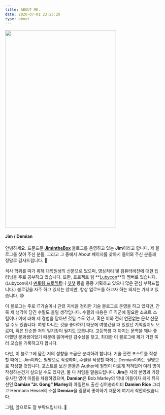 ```yaml
---
title: ABOUT ME.
date: 2020-07-01 23:25:29
type: about
---
```


<img src="/images/about/ica.jpg" width="360" height="640">

#### Jim / Demian

안녕하세요. 드문드문 **[JimintheBox](https://jimheo.github.io/)** 블로그를 운영하고 있는 **Jim**이라고 합니다.
제 블로그를 찾아 주신 분들, 그리고 그 중에서 About 페이지를 찾아서 들어와 주신 분들께 정말로 감사드립니다. :bow:

석사 학위를 따기 위해 대학원생의 신분으로 있으며, 영상처리 및 컴퓨터비전에 대한 딥러닝을 주로 공부하고 있습니다.
또한, 프로젝트 팀 **[Lubycon](https://lubycon.io/)**의 멤버로 있습니다.
(Lubycon에서 [멘토링 프로젝트](https://lubycon.io/magazines/2020/06/09/1st-demo-day/)나 [칫챗](https://lubycon.io/magazines/2019/11/18/1st-chit-chat-retrospective/) 등을 종종 기획하고 있으니 많은 관심 부탁드립니다.)
블로깅을 자주 하고 있지는 않지만, 항상 업로드를 하고자 하는 의지는 가지고 있습니다. :sweat_smile:

이 블로그는 주로 IT기술이나 관련 지식을 정리한 기술 블로그로 운영을 하고 있지만, 간혹 제 생각이 담긴 수필도 올릴 생각입니다.
수필의 내용은 IT 직군에 필요한 소프트 스킬이나 이에 대해 제 경험을 담아낸 것일 수도 있고, 혹은 이와 전혀 연관없는 문학 산문일 수도 있습니다.
여행 다니는 것을 좋아하기 때문에 여행갔을 때 있었던 기억일지도 모르며, 혹은 단순한 저의 일기장이 될지도 모릅니다.
고등학생 때 까지는 문학을 꽤나 좋아했던 문과생이었기 때문에 잃어버린 감수성을 찾고, 최대한 이 블로그에 제가 가진 여러 모습을 기록하고자 합니다.

다만, 이 블로그에 담긴 저의 성향을 조금은 분리하려 합니다.
기술 관련 포스트를 작성할 때에는 Jim이라는 필명으로 작성하며, 수필을 작성할 때에는 Demian이라는 필명으로 작성할 것입니다.
포스트를 보신 분들은 Author에 필명이 다르게 적혀있어 여러 명이 작성하는건가 싶으실 수도 있지만, 둘 다 저임을 말씀드립니다.
**Jim**은 저의 본명과 가장 유사한 영어 이름을 차용하였으며, **Damian**은 Bob Marley의 막내 아들이자 레게 뮤지션인 **Damian "Jr. Gong" Marley**와 아일랜드 출신 싱어송라이터 **Damien Rice** 그리고 Hermann Hesse의 소설 **Demian**을 굉장히 좋아하기 때문에 여기서 착안하였습니다.

그럼, 앞으로도 잘 부탁드립니다. :pray:
